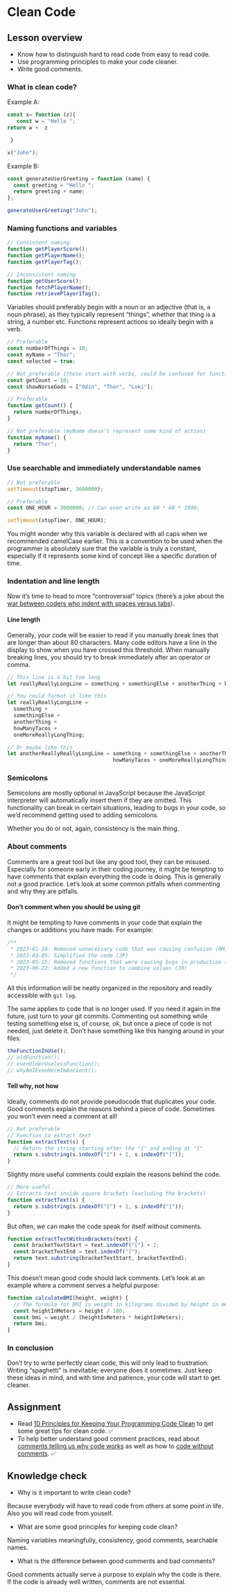 # Clean Code

## Lesson overview

* Know how to distinguish hard to read code from easy to read code.
* Use programming principles to make your code cleaner.
* Write good comments.

### What is clean code?

Example A:
```js
const x= function (z){
   const w = "Hello ";
return w +  z

 }

x("John");
```

Example B:
```js
const generateUserGreeting = function (name) {
  const greeting = "Hello ";
  return greeting + name;
};

generateUserGreeting("John");
```

### Naming functions and variables

```js
// Consistent naming
function getPlayerScore();
function getPlayerName();
function getPlayerTag();

// Inconsistent naming
function getUserScore();
function fetchPlayerName();
function retrievePlayer1Tag();
```

Variables should preferably begin with a noun or an adjective (that is, a noun phrase), as they typically represent “things”, whether that thing is a string, a number etc. Functions represent actions so ideally begin with a verb.

```js
// Preferable
const numberOfThings = 10;
const myName = "Thor";
const selected = true;

// Not preferable (these start with verbs, could be confused for functions)
const getCount = 10;
const showNorseGods = ["Odin", "Thor", "Loki"];

// Preferable
function getCount() {
  return numberOfThings;
}

// Not preferable (myName doesn't represent some kind of action)
function myName() {
  return "Thor";
}
```

### Use searchable and immediately understandable names

```js
// Not preferable
setTimeout(stopTimer, 3600000);
```

```js
// Preferable
const ONE_HOUR = 3600000; // Can even write as 60 * 60 * 1000;

setTimeout(stopTimer, ONE_HOUR);
```

You might wonder why this variable is declared with all caps when we recommended camelCase earlier. This is a convention to be used when the programmer is absolutely sure that the variable is truly a constant, especially if it represents some kind of concept like a specific duration of time.

### Indentation and line length

Now it’s time to head to more “controversial” topics (there’s a joke about the <a href="https://www.reddit.com/r/programming/comments/p1j1c/tabs_vs_spaces_vs_both/" target="_blank" rel="noopener noreferrer">war between coders who indent with spaces versus tabs</a>).

#### Line length

Generally, your code will be easier to read if you manually break lines that are longer than about 80 characters. Many code editors have a line in the display to show when you have crossed this threshold. When manually breaking lines, you should try to break immediately after an operator or comma.
```js
// This line is a bit too long
let reallyReallyLongLine = something + somethingElse + anotherThing + howManyTacos + oneMoreReallyLongThing;

// You could format it like this
let reallyReallyLongLine =
  something +
  somethingElse +
  anotherThing +
  howManyTacos +
  oneMoreReallyLongThing;

// Or maybe like this
let anotherReallyReallyLongLine = something + somethingElse + anotherThing +
                                  howManyTacos + oneMoreReallyLongThing;
```

### Semicolons

Semicolons are mostly optional in JavaScript because the JavaScript interpreter will automatically insert them if they are omitted. This functionality can break in certain situations, leading to bugs in your code, so we’d recommend getting used to adding semicolons.

Whether you do or not, again, consistency is the main thing.

### About comments

Comments are a great tool but like any good tool, they can be misused. Especially for someone early in their coding journey, it might be tempting to have comments that explain everything the code is doing. This is generally not a good practice. Let’s look at some common pitfalls when commenting and why they are pitfalls.

#### Don’t comment when you should be using git

It might be tempting to have comments in your code that explain the changes or additions you have made. For example:
```js
/**
 * 2023-01-10: Removed unnecessary code that was causing confusion (RM)
 * 2023-03-05: Simplified the code (JP)
 * 2023-05-15: Removed functions that were causing bugs in production (LI)
 * 2023-06-22: Added a new function to combine values (JR)
 */
```

All this information will be neatly organized in the repository and readily accessible with `git log`.

The same applies to code that is no longer used. If you need it again in the future, just turn to your git commits. Commenting out something while testing something else is, of course, ok, but once a piece of code is not needed, just delete it. Don’t have something like this hanging around in your files:
```js
theFunctionInUse();
// oldFunction();
// evenOlderUselessFunction();
// whyAmIEvenHereImAncient():
```

#### Tell why, not how

Ideally, comments do not provide pseudocode that duplicates your code. Good comments explain the reasons behind a piece of code. Sometimes you won’t even need a comment at all!

```js
// Not preferable
// Function to extract text
function extractText(s) {
  // Return the string starting after the "[" and ending at "]"
  return s.substring(s.indexOf("[") + 1, s.indexOf("]"));
}
```

Slightly more useful comments could explain the reasons behind the code.

```js
// More useful
// Extracts text inside square brackets (excluding the brackets)
function extractText(s) {
  return s.substring(s.indexOf("[") + 1, s.indexOf("]"));
}
```

But often, we can make the code speak for itself without comments.
```js
function extractTextWithinBrackets(text) {
  const bracketTextStart = text.indexOf("[") + 1;
  const bracketTextEnd = text.indexOf("]");
  return text.substring(bracketTextStart, bracketTextEnd);
}
```

This doesn’t mean good code should lack comments. Let’s look at an example where a comment serves a helpful purpose:
```js
function calculateBMI(height, weight) {
  // The formula for BMI is weight in kilograms divided by height in meters squared
  const heightInMeters = height / 100;
  const bmi = weight / (heightInMeters * heightInMeters);
  return bmi;
}
```

### In conclusion

Don’t try to write perfectly clean code, this will only lead to frustration. Writing “spaghetti” is inevitable; everyone does it sometimes. Just keep these ideas in mind, and with time and patience, your code will start to get cleaner.

## Assignment

* Read <a href="https://onextrapixel.com/10-principles-for-keeping-your-programming-code-clean/" target="_blank" rel="noopener noreferrer">10 Principles for Keeping Your Programming Code Clean</a> to get some great tips for clean code. :white_check_mark:
* To help better understand good comment practices, read about <a href="https://blog.codinghorror.com/code-tells-you-how-comments-tell-you-why/" target="_blank" rel="noopener noreferrer">comments telling us why code works</a> as well as how to <a href="https://blog.codinghorror.com/coding-without-comments/" target="_blank" rel="noopener noreferrer">code without comments</a>. :white_check_mark:

## Knowledge check

* Why is it important to write clean code?

Because everybody will have to read code from others at some point in life. Also you will read code from youself.

* What are some good principles for keeping code clean?

Naming variables meaningfully, consistency, good comments, searchable names.

* What is the difference between good comments and bad comments?

Good comments actually serve a purpose to explain why the code is there. If the code is already well written, comments are not essential.
